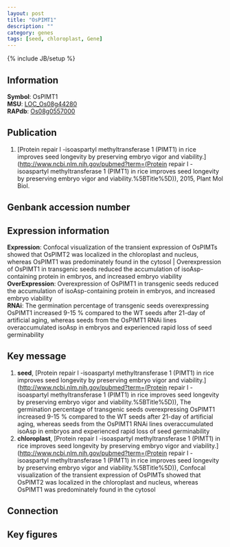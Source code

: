 ```yaml
---
layout: post
title: "OsPIMT1"
description: ""
category: genes
tags: [seed, chloroplast, Gene]
---
```

{% include JB/setup %}

## Information
__Symbol__: OsPIMT1  
__MSU__: [LOC_Os08g44280](http://rice.plantbiology.msu.edu/cgi-bin/ORF_infopage.cgi?orf=LOC_Os08g44280)  
__RAPdb__: [Os08g0557000](http://rapdb.dna.affrc.go.jp/viewer/gbrowse_details/irgsp1?name=Os08g0557000)  

## Publication
1. [Protein repair l -isoaspartyl methyltransferase 1 (PIMT1) in rice improves seed longevity by preserving embryo vigor and viability.](http://www.ncbi.nlm.nih.gov/pubmed?term=(Protein repair l -isoaspartyl methyltransferase 1 (PIMT1) in rice improves seed longevity by preserving embryo vigor and viability.%5BTitle%5D)), 2015, Plant Mol Biol.

## Genbank accession number

## Expression information
__Expression__: Confocal visualization of the transient expression of OsPIMTs showed that OsPIMT2 was localized in the chloroplast and nucleus, whereas OsPIMT1 was predominately found in the cytosol |  Overexpression of OsPIMT1 in transgenic seeds reduced the accumulation of isoAsp-containing protein in embryos, and increased embryo viability  
__OverExpression__: Overexpression of OsPIMT1 in transgenic seeds reduced the accumulation of isoAsp-containing protein in embryos, and increased embryo viability  
__RNAi__: The germination percentage of transgenic seeds overexpressing OsPIMT1 increased 9-15 % compared to the WT seeds after 21-day of artificial aging, whereas seeds from the OsPIMT1 RNAi lines overaccumulated isoAsp in embryos and experienced rapid loss of seed germinability  

## Key message
1. __seed__, [Protein repair l -isoaspartyl methyltransferase 1 (PIMT1) in rice improves seed longevity by preserving embryo vigor and viability.](http://www.ncbi.nlm.nih.gov/pubmed?term=(Protein repair l -isoaspartyl methyltransferase 1 (PIMT1) in rice improves seed longevity by preserving embryo vigor and viability.%5BTitle%5D)),  The germination percentage of transgenic seeds overexpressing OsPIMT1 increased 9-15 % compared to the WT seeds after 21-day of artificial aging, whereas seeds from the OsPIMT1 RNAi lines overaccumulated isoAsp in embryos and experienced rapid loss of seed germinability
2. __chloroplast__, [Protein repair l -isoaspartyl methyltransferase 1 (PIMT1) in rice improves seed longevity by preserving embryo vigor and viability.](http://www.ncbi.nlm.nih.gov/pubmed?term=(Protein repair l -isoaspartyl methyltransferase 1 (PIMT1) in rice improves seed longevity by preserving embryo vigor and viability.%5BTitle%5D)),  Confocal visualization of the transient expression of OsPIMTs showed that OsPIMT2 was localized in the chloroplast and nucleus, whereas OsPIMT1 was predominately found in the cytosol

## Connection

## Key figures


